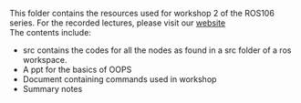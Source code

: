 This folder contains the resources used for workshop 2 of the ROS106 series.
For the recorded lectures, please visit our [website](https://roboticsclub.iitd.ac.in/ros106.html)  
The contents include:
- src contains the codes for all the nodes as found in a src folder of a ros workspace.
- A ppt for the basics of OOPS
- Document containing commands used in workshop
- Summary notes